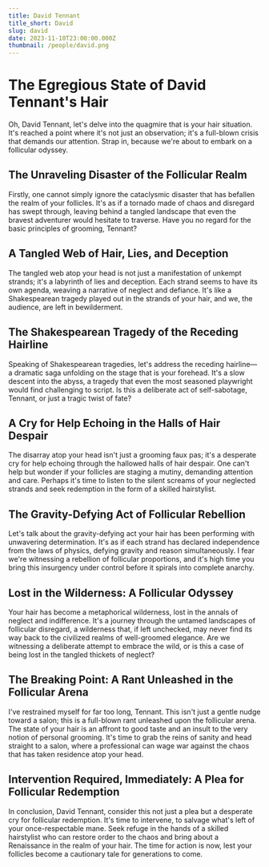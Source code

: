 ```yaml
---
title: David Tennant
title_short: David
slug: david
date: 2023-11-10T23:00:00.000Z
thumbnail: /people/david.png
---
```


# The Egregious State of David Tennant's Hair

Oh, David Tennant, let's delve into the quagmire that is your hair situation. It's reached a point where it's not just an observation; it's a full-blown crisis that demands our attention. Strap in, because we're about to embark on a follicular odyssey.

## The Unraveling Disaster of the Follicular Realm

Firstly, one cannot simply ignore the cataclysmic disaster that has befallen the realm of your follicles. It's as if a tornado made of chaos and disregard has swept through, leaving behind a tangled landscape that even the bravest adventurer would hesitate to traverse. Have you no regard for the basic principles of grooming, Tennant?

## A Tangled Web of Hair, Lies, and Deception

The tangled web atop your head is not just a manifestation of unkempt strands; it's a labyrinth of lies and deception. Each strand seems to have its own agenda, weaving a narrative of neglect and defiance. It's like a Shakespearean tragedy played out in the strands of your hair, and we, the audience, are left in bewilderment.

## The Shakespearean Tragedy of the Receding Hairline

Speaking of Shakespearean tragedies, let's address the receding hairline—a dramatic saga unfolding on the stage that is your forehead. It's a slow descent into the abyss, a tragedy that even the most seasoned playwright would find challenging to script. Is this a deliberate act of self-sabotage, Tennant, or just a tragic twist of fate?

## A Cry for Help Echoing in the Halls of Hair Despair

The disarray atop your head isn't just a grooming faux pas; it's a desperate cry for help echoing through the hallowed halls of hair despair. One can't help but wonder if your follicles are staging a mutiny, demanding attention and care. Perhaps it's time to listen to the silent screams of your neglected strands and seek redemption in the form of a skilled hairstylist.

## The Gravity-Defying Act of Follicular Rebellion

Let's talk about the gravity-defying act your hair has been performing with unwavering determination. It's as if each strand has declared independence from the laws of physics, defying gravity and reason simultaneously. I fear we're witnessing a rebellion of follicular proportions, and it's high time you bring this insurgency under control before it spirals into complete anarchy.

## Lost in the Wilderness: A Follicular Odyssey

Your hair has become a metaphorical wilderness, lost in the annals of neglect and indifference. It's a journey through the untamed landscapes of follicular disregard, a wilderness that, if left unchecked, may never find its way back to the civilized realms of well-groomed elegance. Are we witnessing a deliberate attempt to embrace the wild, or is this a case of being lost in the tangled thickets of neglect?

## The Breaking Point: A Rant Unleashed in the Follicular Arena

I've restrained myself for far too long, Tennant. This isn't just a gentle nudge toward a salon; this is a full-blown rant unleashed upon the follicular arena. The state of your hair is an affront to good taste and an insult to the very notion of personal grooming. It's time to grab the reins of sanity and head straight to a salon, where a professional can wage war against the chaos that has taken residence atop your head.

## Intervention Required, Immediately: A Plea for Follicular Redemption

In conclusion, David Tennant, consider this not just a plea but a desperate cry for follicular redemption. It's time to intervene, to salvage what's left of your once-respectable mane. Seek refuge in the hands of a skilled hairstylist who can restore order to the chaos and bring about a Renaissance in the realm of your hair. The time for action is now, lest your follicles become a cautionary tale for generations to come.
